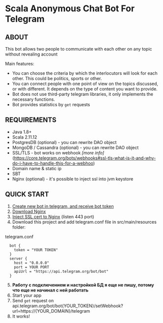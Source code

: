 Scala Anonymous Chat Bot For Telegram
=============================

## ABOUT
This bot allows two people to communicate with each other on any topic without revealing account

Main features:

- You can choose the criteria by which the interlocutors will look for each other. This could be politics, sports or other.
- You can connect people with one point of view on the topics discussed, or with different. It depends on the type of content you want to provide.
- Bot does not use third-party telegram libraries, it only implements the necessary functions.
- Bot provides statistics by `get` requests

## REQUIREMENTS
- Java 1.8+
- Scala 2.11.12
- PostgresDB (optional) - you can rewrite DAO object
- MongoDB / Cassandra (optional) - you can rewrite DAO object
- SSL/TLS - bot works on webhook _[more info]_(https://core.telegram.org/bots/webhooks#ssl-tls-what-is-it-and-why-do-i-have-to-handle-this-for-a-webhoo)
- Domain name & static ip
- SBT
- Nginx (optional) - it's possible to inject ssl into jvm keystore
 
 ## QUICK START
 1) [Create new bot in telegram, and receive bot token](https://core.telegram.org/bots#3-how-do-i-create-a-bot)
 2) [Download Nginx](https://nginx.org/en/download.html)
 3) [Inject SSL cert to Nginx](https://helpdesk.ssls.com/hc/en-us/articles/203427642-How-to-install-an-SSL-certificate-on-a-NGINX-server)
  (listen 443 port)
 4) Download this project and add telegram.conf file in src/main/resources folder:
 
 telegram.conf
 
      bot {
        token = "YOUR TOKEN"
      }
      server {
        host = "0.0.0.0"
        port = YOUR PORT
        apiUrl = "https://api.telegram.org/bot/bot"
      }
      
5) **Работу с подключением и настройкой БД я еще не пишу, потому что еще не начинал с ней работать**
6) Start your app
7) Send `get` request on api.telegram.org/bot/bot{YOUR_TOKEN}/setWebhook?url=https://{YOUR_DOMAIN}/telegram
8) It works!


